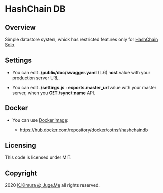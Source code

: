 # HashChain DB

## Overview

Simple datastore system, whick has restricted features only for [HashChain Solo](https://gitlab.com/dotnsf/hashchainsolo/).


## Settings

- You can edit **./public/doc/swagger.yaml** (L.6) **host** value with your production server URL.

- You can edit **./settings.js** : **exports.master_url** value with your master server, when you **GET /sync/:name** API.

## Docker

- You can use [Docker image](https://hub.docker.com/repository/docker/dotnsf/hashchaindb):

  - https://hub.docker.com/repository/docker/dotnsf/hashchaindb

## Licensing

This code is licensed under MIT.


## Copyright

2020  [K.Kimura @ Juge.Me](https://github.com/dotnsf) all rights reserved.
